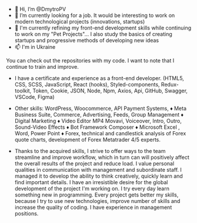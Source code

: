 - 👋 Hi, I’m @DmytroPV
- 👀 I’m currently looking for a job. It would be interesting to work on modern technological projects (innovations, startups)
- 🌱 I'm currently refining my front-end development skills while continuing to work on my "Pet Projects"...
      I also study the basics of creating startups and progressive methods of developing new ideas
- 📫 I'm in Ukraine

You can check out the repositories with my code. I want to note that I continue to train and improve.

- I have a certificate and experience as a front-end developer.
(HTML5, CSS, SCSS, JavaScript, React (hooks), Styled-components, Redux-toolkit, Token, Cookie, JSON, Node, Npm, Axios, Api, GitHub, Swagger, VSCode, Figma)

- Other skills: WordPress, Woocommerce, API Payment Systems, ♦ Meta Business Suite, Commerce, Advertising, Feeds, Group Management ♦ 
              Digital Marketing ♦ Video Editor MP4 Movavi, Voiceover, Intro, Outro, Sound-Video Effects ♦ Bot Framework Composer ♦ 
              Microsoft Excel , Word, Power Point ♦ 
              Forex, technical and candlestick analysis of Forex quote charts, development of Forex Metatrader 4/5 experts.
              
- Thanks to the acquired skills, I strive to offer ways to the team
streamline and improve workflow, which in turn can
will positively affect the overall results of the project and reduce
load. I value personal qualities in communication
with management and subordinate staff. I managed it
to develop the ability to think creatively, quickly learn and find
important details. I have an irresistible desire for the global
development of the project I'm working on. I try every day
learn something new in programming. Every project gets better
my skills, because I try to use new technologies, improve
number of skills and increase the quality of coding. I have
experience in management positions.

<!---
DmytroPV/DmytroPV is a ✨ special ✨ repository because its `README.md` (this file) appears on your GitHub profile.
You can click the Preview link to take a look at your changes.
--->
